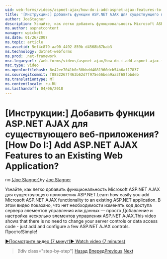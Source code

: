 ```yaml
---
uid: web-forms/videos/aspnet-ajax/how-do-i-add-aspnet-ajax-features-to-an-existing-web-application
title: '[Инструкции:] Добавить функции ASP.NET AJAX для существующего веб-приложения? | Документы Майкрософт'
author: JoeStagner
description: Узнайте, как легко добавить функциональность Microsoft ASP.NET AJAX для существующего приложения ASP.NET. В этом видео показано, что нет необходимости изменение вашей serve...
ms.author: aspnetcontent
manager: wpickett
ms.date: 01/26/2007
ms.topic: article
ms.assetid: 5ef4c879-aa90-4492-859b-d4568b87bab3
ms.technology: dotnet-webforms
ms.prod: .net-framework
msc.legacyurl: /web-forms/videos/aspnet-ajax/how-do-i-add-aspnet-ajax-features-to-an-existing-web-application
msc.type: video
ms.openlocfilehash: 8e42ee7041b0c30bbdd4081960dcb54b6af17837
ms.sourcegitcommit: f8852267f463b62d7f975e56bea9aa3f68fbbdeb
ms.translationtype: MT
ms.contentlocale: ru-RU
ms.lasthandoff: 04/06/2018
---
```

<a name="how-do-i-add-aspnet-ajax-features-to-an-existing-web-application"></a><span data-ttu-id="eb121-105">[Инструкции:] Добавить функции ASP.NET AJAX для существующего веб-приложения?</span><span class="sxs-lookup"><span data-stu-id="eb121-105">[How Do I:] Add ASP.NET AJAX Features to an Existing Web Application?</span></span>
====================
<span data-ttu-id="eb121-106">по [(Joe Stagner)](https://github.com/JoeStagner)</span><span class="sxs-lookup"><span data-stu-id="eb121-106">by [Joe Stagner](https://github.com/JoeStagner)</span></span>

<span data-ttu-id="eb121-107">Узнайте, как легко добавить функциональность Microsoft ASP.NET AJAX для существующего приложения ASP.NET.</span><span class="sxs-lookup"><span data-stu-id="eb121-107">Learn how easily you add Microsoft ASP.NET AJAX functionality to an existing ASP.NET application.</span></span> <span data-ttu-id="eb121-108">В этом видео показано, что нет необходимости изменять код доступа сервера элементов управления или данных — просто Добавление и настройка несколько элементов управления ASP.NET AJAX.</span><span class="sxs-lookup"><span data-stu-id="eb121-108">This video shows that there is no need to change your server controls or data access code - just add and configure a few ASP.NET AJAX controls.</span></span> <span data-ttu-id="eb121-109">Просто!</span><span class="sxs-lookup"><span data-stu-id="eb121-109">Simple!</span></span>

[<span data-ttu-id="eb121-110">&#9654;Посмотрите видео (7 минут)</span><span class="sxs-lookup"><span data-stu-id="eb121-110">&#9654; Watch video (7 minutes)</span></span>](https://channel9.msdn.com/Blogs/ASP-NET-Site-Videos/how-do-i-add-aspnet-ajax-features-to-an-existing-web-application)

> [!div class="step-by-step"]
> <span data-ttu-id="eb121-111">[Назад](how-do-i-make-client-side-network-callbacks-with-aspnet-ajax.md)
> [Вперед](how-do-i-aspnet-ajax-enable-an-existing-web-service.md)</span><span class="sxs-lookup"><span data-stu-id="eb121-111">[Previous](how-do-i-make-client-side-network-callbacks-with-aspnet-ajax.md)
[Next](how-do-i-aspnet-ajax-enable-an-existing-web-service.md)</span></span>
